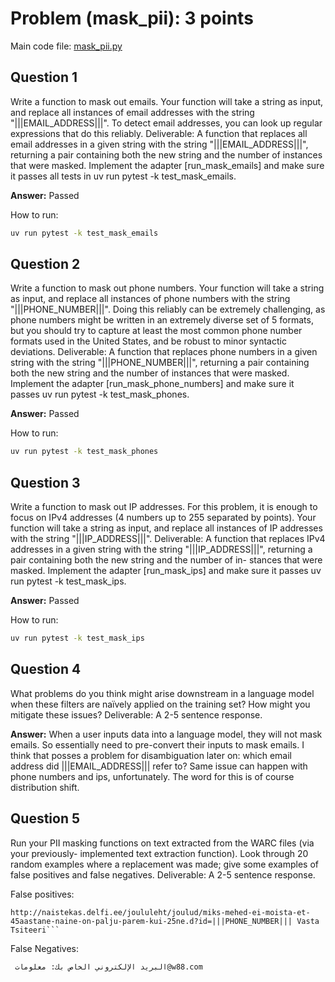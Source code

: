 # Problem (mask_pii): 3 points

Main code file: [mask_pii.py](../mask_pii.py)

## Question 1

Write a function to mask out emails. Your function will take a string as input, and replace all
instances of email addresses with the string "|||EMAIL_ADDRESS|||". To detect email addresses,
you can look up regular expressions that do this reliably.
Deliverable: A function that replaces all email addresses in a given string with the string
"|||EMAIL_ADDRESS|||", returning a pair containing both the new string and the number of
instances that were masked. Implement the adapter [run_mask_emails] and make sure it passes
all tests in uv run pytest -k test_mask_emails.

**Answer:** Passed

How to run: 
```bash
uv run pytest -k test_mask_emails
```

## Question 2

Write a function to mask out phone numbers. Your function will take a string as input, and replace
all instances of phone numbers with the string "|||PHONE_NUMBER|||". Doing this reliably can
be extremely challenging, as phone numbers might be written in an extremely diverse set of
5
formats, but you should try to capture at least the most common phone number formats used in
the United States, and be robust to minor syntactic deviations.
Deliverable: A function that replaces phone numbers in a given string with the string
"|||PHONE_NUMBER|||", returning a pair containing both the new string and the number of
instances that were masked. Implement the adapter [run_mask_phone_numbers] and make sure
it passes uv run pytest -k test_mask_phones.

**Answer:** Passed

How to run: 
```bash
uv run pytest -k test_mask_phones
```

## Question 3

Write a function to mask out IP addresses. For this problem, it is enough to focus on IPv4
addresses (4 numbers up to 255 separated by points). Your function will take a string as input,
and replace all instances of IP addresses with the string "|||IP_ADDRESS|||".
Deliverable: A function that replaces IPv4 addresses in a given string with the string
"|||IP_ADDRESS|||", returning a pair containing both the new string and the number of in-
stances that were masked. Implement the adapter [run_mask_ips] and make sure it passes
uv run pytest -k test_mask_ips.

**Answer:** Passed

How to run: 
```bash
uv run pytest -k test_mask_ips
```

## Question 4

What problems do you think might arise downstream in a language model when these filters are
naïvely applied on the training set? How might you mitigate these issues?
Deliverable: A 2-5 sentence response.

**Answer:** When a user inputs data into a language model, they will not mask emails. So essentially need to pre-convert their inputs to mask emails. I think that posses a problem for disambiguation later on: which email address did |||EMAIL_ADDRESS||| refer to? Same issue can happen with phone numbers and ips, unfortunately. The word for this is of course distribution shift.

## Question 5

Run your PII masking functions on text extracted from the WARC files (via your previously-
implemented text extraction function). Look through 20 random examples where a replacement
was made; give some examples of false positives and false negatives.
Deliverable: A 2-5 sentence response.

False positives:
```
http://naistekas.delfi.ee/joululeht/joulud/miks-mehed-ei-moista-et-45aastane-naine-on-palju-parem-kui-25ne.d?id=|||PHONE_NUMBER||| Vasta Tsiteeri```
```

False Negatives: 
```
 البريد الإلكتروني الخاص بك: معلومات@w88.com
```